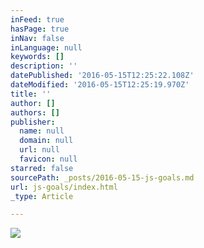 ```yaml
---
inFeed: true
hasPage: true
inNav: false
inLanguage: null
keywords: []
description: ''
datePublished: '2016-05-15T12:25:22.108Z'
dateModified: '2016-05-15T12:25:19.970Z'
title: ''
author: []
authors: []
publisher:
  name: null
  domain: null
  url: null
  favicon: null
starred: false
sourcePath: _posts/2016-05-15-js-goals.md
url: js-goals/index.html
_type: Article

---
```

![](https://the-grid-user-content.s3-us-west-2.amazonaws.com/1128584d-ebd6-41d5-b48d-704f520c8885.jpg)